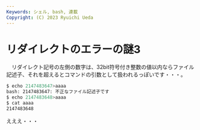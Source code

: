```yaml
---
Keywords: シェル, bash, 連載
Copyright: (C) 2023 Ryuichi Ueda
---
```


# リダイレクトのエラーの謎3

　リダイレクト記号の左側の数字は、32bit符号付き整数の値以内ならファイル記述子、それを超えるとコマンドの引数として扱われるっぽいです・・・。

```bash
$ echo 2147483647>aaaa
bash: 2147483647: 不正なファイル記述子です
$ echo 2147483648>aaaa
$ cat aaaa
2147483648
```

えええ・・・
